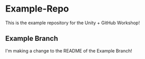 # Example-Repo
This is the example repository for the Unity + GitHub Workshop!

## Example Branch
I'm making a change to the README of the Example Branch!
